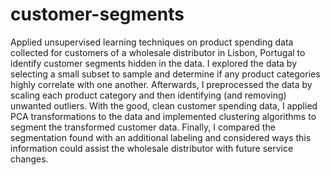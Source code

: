 # customer-segments

Applied unsupervised learning techniques on product spending data collected for customers of a wholesale distributor in Lisbon, Portugal
to identify customer segments hidden in the data. I explored the data by selecting a small subset to sample and determine if any
product categories highly correlate with one another. Afterwards, I preprocessed the data by scaling each product category
and then identifying (and removing) unwanted outliers. With the good, clean customer spending data, I applied PCA transformations 
to the data and implemented clustering algorithms to segment the transformed customer data. Finally, I compared the segmentation
found with an additional labeling and considered ways this information could assist the wholesale distributor with future service changes.
